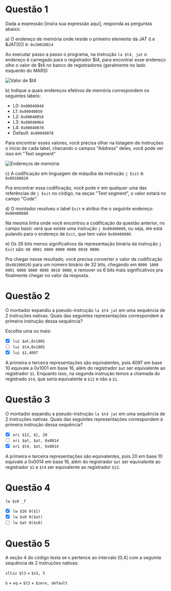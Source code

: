 # Questão 1

Dada a expressão [insira sua expressão aqui], responda as perguntas abaixo:

a) O endereço de memória onde reside o primeiro elemento da JAT (i.e &JAT[0]) é: `0x10010014`

Ao executar passo a passo o programa, na instrução `la $t4, jat` o endereço é carregado para o registrador $t4, para encontrar esse endereço olhe o valor de $t4 no banco de registradores (geralmente no lado esquerdo do MARS)

![Valor de $t4](https://imgur.com/OQ9uvfr.png)

b) Indique a quais endereços efetivos de memória correspondem os seguintes labels:

- L0: `0x00040048` 
- L1: `0x00040050`
- L2: `0x00040058`
- L3: `0x00040064`
- L4: `0x00040070`
- Default: `0x00040078`

Para encontrar esses valores, você precisa olhar na listagem de instruções o início de cada label, checando o campos "Address" deles, você pode ver isso em "Text segment"

![Endereços de memória](https://imgur.com/SKIhXg9.png)

c) A codificação em linguagem de máquiba da instrução `j Exit` é: `0x08100020`

Pra encontrar essa codificação, você pode ir em qualquer uma das referências de `j Exit` no código, na seçao "Text segment", o valor estará no campo "Code".

d) O montador resolveu o label `Exit` e atribui-lhe o seguinte endereço: `0x00400080`

Na mesma linha onde você encontrou a codificação da questão anterior, no campo basic verá que existe uma instrução `j 0x00400080`, ou seja, ele está pulando para o endereço de `Exit`, que tem valor `0x00400080`.

e) Os 26 bits menos significativos da representação binária da instrução `j Exit` são: `00 0001 0000 0000 0000 0010 0000`.

Pra chegar nesse resultado, você precisa converter o valor da codificação (`0x08100020`) para um número binário de 32 bits, chegando em `0000 1000 0001 0000 0000 0000 0010 0000`, e remover os 6 bits mais significativos pra finalmente chegar no valor da resposta.

# Questão 2

O montador expandiu a pseudo-instrução `la $t4 jat` em uma sequência de 2 instruções nativas. Quais das seguintes representações correspondem à primeira instrução dessa sequência?

Escolha uma ou mais:

- [x] `lui $at,0x1001`
- [ ] `lui $t4,0x1001`
- [x] `lui $1,4097`

A primeira e terceira representações são equivalentes, pois 4097 em base 10 equivale a 0x1001 em base 16, além do registrador `$at` ser equivalente ao registrador `$1`. Enquanto isso, na segunda instrução temos a chamada do registrado `$t4`, que seria equivalente a `$12` e não a `$1`.

# Questão 3

O montador expandiu a pseudo-instrução `la $t4 jat` em uma sequência de 2 instruções nativas. Quais das seguintes representações correspondem à primeira instrução dessa sequência?

- [x] `ori $12, $1, 20`
- [ ] `ori $at, $at, 0x0014`
- [x] `ori $t4, $at, 0x0014`

A primeira e terceira representações são equivalentes, pois 20 em base 10 equivale a 0x0014 em base 16, além do registrador `$at` ser equivalente ao registrador `$1` e `$t4` ser equivalente ao registrador `$12`.

# Questão 4

`lw $s0 _f`

- [x] `lw $16 0($1)`
- [x] `lw $s0 0($at)`
- [ ] `lw $at 0($s0)`

# Questão 5

A seção 4 do código testa se `k` pertence ao intervalo [0,4] com a seguinte sequência de 2 instruções nativas:

`sltiu $t3` + `$s5, 5`

`b` + `eq` + `$t3` + `$zero, default`